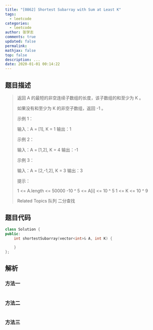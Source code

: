 ```yaml
---
title: "[0862] Shortest Subarray with Sum at Least K"
tags:
  - leetcode
categories:
  - leetcode
author: 张学志
comments: true
updated: false
permalink:
mathjax: false
top: false
description: ...
date: 2020-01-01 00:14:22
---
```


## 题目描述

> 返回 A 的最短的非空连续子数组的长度，该子数组的和至少为 K 。 
> 
> 如果没有和至少为 K 的非空子数组，返回 -1 。 
> 
> 
> 
> 
> 
> 
> 示例 1： 
> 
> 输入：A = [1], K = 1
> 输出：1
> 
> 
> 示例 2： 
> 
> 输入：A = [1,2], K = 4
> 输出：-1
> 
> 
> 示例 3： 
> 
> 输入：A = [2,-1,2], K = 3
> 输出：3
> 
> 
> 
> 
> 提示： 
> 
> 
> 1 <= A.length <= 50000 
> -10 ^ 5 <= A[i] <= 10 ^ 5 
> 1 <= K <= 10 ^ 9 
> 
> Related Topics 队列 二分查找

## 题目代码

```cpp
class Solution {
public:
    int shortestSubarray(vector<int>& A, int K) {
        
    }
};
```

## 解析

### 方法一

```cpp

```

### 方法二

```cpp

```

### 方法三

```cpp

```

